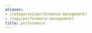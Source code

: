 ```yaml
---
aliases:
- /categories/performance-management/
- /tags/performance-management/
title: performance
---
```

